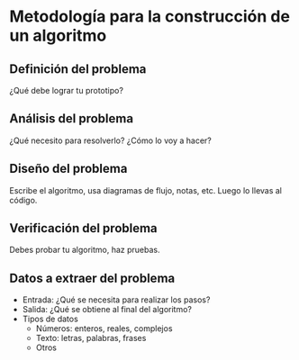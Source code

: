 # Metodología para la construcción de un algoritmo

## Definición del problema

¿Qué debe lograr tu prototipo?

## Análisis del problema

¿Qué necesito para resolverlo? ¿Cómo lo voy a hacer?

## Diseño del problema

Escribe el algoritmo, usa diagramas de flujo, notas, etc. Luego lo llevas al código.

## Verificación del problema

Debes probar tu algoritmo, haz pruebas.


## Datos a extraer del problema

- Entrada: ¿Qué se necesita para realizar los pasos?
- Salida: ¿Qué se obtiene al final del algoritmo?
- Tipos de datos
    - Números: enteros, reales, complejos
    - Texto: letras, palabras, frases
    - Otros